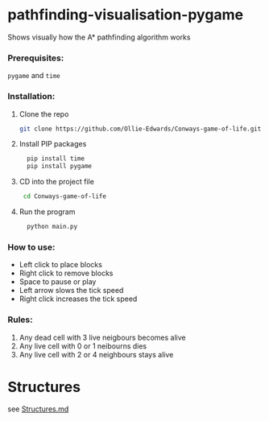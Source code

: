 # pathfinding-visualisation-pygame
Shows visually how the A* pathfinding algorithm works

### Prerequisites:

  ```pygame``` and ```time```
### Installation:

1. Clone the repo
   ```sh
   git clone https://github.com/Ollie-Edwards/Conways-game-of-life.git
   ```
2. Install PIP packages
   ```sh
     pip install time
     pip install pygame
   ```
3. CD into the project file
   ```sh
    cd Conways-game-of-life
   ```
4. Run the program
   ```sh
     python main.py
   ```
   
### How to use:

 - Left click to place blocks
 - Right click to remove blocks
 - Space to pause or play
 - Left arrow slows the tick speed
 - Right click increases the tick speed

### Rules:
 1. Any dead cell with 3 live neigbours becomes alive
 2. Any live cell with 0 or 1 neibourns dies
 3. Any live cell with 2 or 4 neighbours stays alive

# Structures

see [Structures.md](Structures.md)
